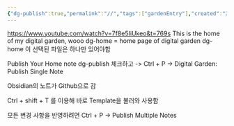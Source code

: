 ```yaml
---
{"dg-publish":true,"permalink":"//","tags":["gardenEntry"],"created":"2024-12-30T17:41:23.609+09:00","updated":"2025-01-03T15:15:24.974+09:00"}
---
```


https://www.youtube.com/watch?v=7f8e5IiUkeo&t=769s
This is the home of my digital garden, wooo
dg-home = home page of digital garden
dg-home 이 선택된 파일은 하나만 있어야함

Publish Your Home note
dg-publish 체크하고 -> Ctrl + P -> Digital Garden: Publish Single Note

Obsidian의 노트가 Github으로 감


Ctrl + shift + T 를 이용해 바로 Template을 불러와 사용함

모든 변경 사항을 반영하려면 
Ctrl + P -> Publish Multiple Notes